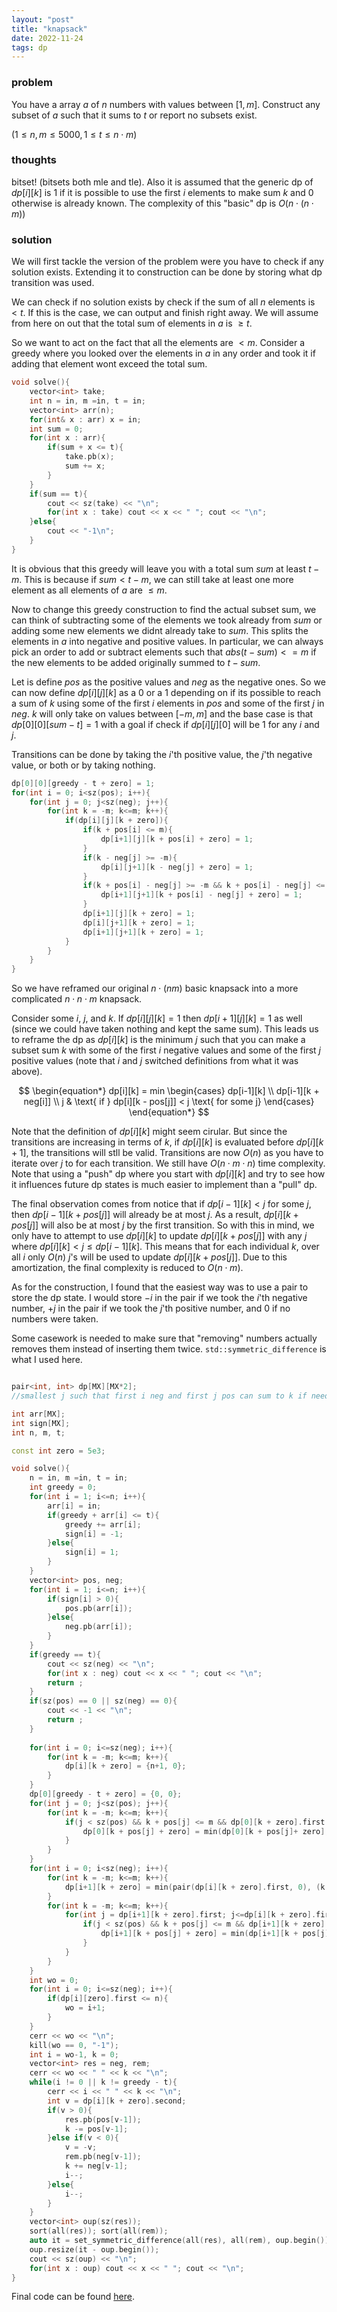 ```yaml
---
layout: "post"
title: "knapsack"
date: 2022-11-24
tags: dp
---
```



### problem

You have a array $a$ of $n$ numbers with values between $[1, m]$. Construct any subset of $a$ such that it sums to $t$ or report no subsets exist.

$(1 \leq n, m \leq 5000, 1 \leq t \leq n \cdot m)$

### thoughts
bitset! (bitsets both mle and tle). Also it is assumed that the generic dp of $dp[i][k]$ is $1$ if it is possible to use the first $i$ elements to make sum $k$ and $0$ otherwise is already known. The complexity of this "basic" dp is $O(n \cdot (n \cdot m))$

### solution
We will first tackle the version of the problem were you have to check if any solution exists. Extending it to construction can be done by storing what dp transition was used.

We can check if no solution exists by check if the sum of all $n$ elements is $< t$. If this is the case, we can output and finish right away. We will assume from here on out that the total sum of elements in $a$ is $\geq t$.

So we want to act on the fact that all the elements are $< m$. Consider a greedy where you looked over the elements in $a$ in any order and took it if adding that element wont exceed the total sum.

```cpp
void solve(){
    vector<int> take;
    int n = in, m =in, t = in;
    vector<int> arr(n);
    for(int& x : arr) x = in;
    int sum = 0;
    for(int x : arr){
        if(sum + x <= t){
            take.pb(x);
            sum += x;
        }
    }
    if(sum == t){
        cout << sz(take) << "\n";
        for(int x : take) cout << x << " "; cout << "\n";
    }else{
        cout << "-1\n";
    }
}
```

It is obvious that this greedy will leave you with a total sum $sum$ at least $t - m$. This is because if  $sum < t - m$, we can still take at least one more element as all elements of $a$ are $\leq m$.

Now to change this greedy construction to find the actual subset sum, we can think of subtracting some of the elements we took already from $sum$ or adding some new elements we didnt already take to $sum$. This splits the elements in $a$ into negative and positive values. In particular, we can always pick an order to add or subtract elements such that $abs(t - sum) <= m$ if the new elements to be added originally summed to $t - sum$.

Let is define $pos$ as the positive values and $neg$ as the negative ones. So we can now define $dp[i][j][k]$ as a $0$ or a $1$ depending on if its possible to reach a sum of $k$ using some of the first $i$ elements in $pos$ and some of the first $j$ in $neg$. $k$ will only take on values between $[-m, m]$ and the base case is that $dp[0][0][sum - t] = 1$ with a goal if check if $dp[i][j][0]$ will be $1$ for any $i$ and $j$.

Transitions can be done by taking the $i$'th positive value, the $j$'th negative value, or both or by taking nothing.

```cpp
dp[0][0][greedy - t + zero] = 1;
for(int i = 0; i<sz(pos); i++){
    for(int j = 0; j<sz(neg); j++){
	    for(int k = -m; k<=m; k++){
            if(dp[i][j][k + zero]){
                if(k + pos[i] <= m){
                    dp[i+1][j][k + pos[i] + zero] = 1;
                }
                if(k - neg[j] >= -m){
                    dp[i][j+1][k - neg[j] + zero] = 1;   
                }
                if(k + pos[i] - neg[j] >= -m && k + pos[i] - neg[j] <= m){
	                dp[i+1][j+1][k + pos[i] - neg[j] + zero] = 1;
                }
                dp[i+1][j][k + zero] = 1;
                dp[i][j+1][k + zero] = 1;
                dp[i+1][j+1][k + zero] = 1;
            }
        }
    }
}
```

So we have reframed our original $n \cdot (nm)$ basic knapsack into a more complicated $n \cdot n \cdot m$ knapsack.

Consider some $i$, $j$, and $k$. If $dp[i][j][k] = 1$ then $dp[i+1][j][k] = 1$ as well (since we could have taken nothing and kept the same sum). This leads us to reframe the dp as $dp[i][k]$ is the minimum $j$ such that you can make a subset sum $k$ with some of the first $i$ negative values and some of the first $j$ positive values (note that $i$ and $j$ switched definitions from what it was above). 

$$
\begin{equation*}
	dp[i][k] = min
	\begin{cases}
		dp[i-1][k] \\
		dp[i-1][k + neg[i]] \\
		j  & \text{ if } dp[i][k - pos[j]] < j \text{ for some j}
	\end{cases}
\end{equation*}
$$

Note that the definition of $dp[i][k]$ might seem cirular. But since the transitions are increasing in terms of $k$, if $dp[i][k]$ is evaluated before $dp[i][k+1]$, the transitions will stll be valid. Transitions are now $O(n)$ as you have to iterate over $j$ to for each transition. We still have $O(n \cdot m \cdot n)$ time complexity. Note that using a "push" dp where you start with $dp[i][k]$ and try to see how it influences future dp states is much easier to implement than a "pull" dp.

The final observation comes from notice that if $dp[i-1][k] < j$ for some $j$, then $dp[i-1][k + pos[j]]$ will already be at most $j$. As a result, $dp[i][k + pos[j]]$ will also be at most $j$ by the first transition. So with this in mind, we only have to attempt to use $dp[i][k]$ to update $dp[i][k + pos[j]]$ with any $j$ where $dp[i][k] < j \leq dp[i-1][k]$. This means that for each individual $k$, over all $i$ only $O(n)$ $j$'s will be used to update $dp[i][k + pos[j]]$. Due to this amortization, the final complexity is reduced to $O(n \cdot m)$.

As for the construction, I found that the easiest way was to use a pair to store the dp state. I would store $-i$ in the pair if we took the $i$'th negative number, $+j$ in the pair if we took the $j$'th positive number, and $0$ if no numbers were taken. 

Some casework is needed to make sure that "removing" numbers actually removes them instead of inserting them twice. `std::symmetric_difference` is what I used here.

```cpp

pair<int, int> dp[MX][MX*2];
//smallest j such that first i neg and first j pos can sum to k if needed

int arr[MX];
int sign[MX];
int n, m, t;

const int zero = 5e3;

void solve(){
    n = in, m =in, t = in;
    int greedy = 0;
    for(int i = 1; i<=n; i++){
        arr[i] = in;
        if(greedy + arr[i] <= t){
            greedy += arr[i];
            sign[i] = -1;
        }else{
            sign[i] = 1;
        }
    }
    vector<int> pos, neg;
    for(int i = 1; i<=n; i++){
        if(sign[i] > 0){
            pos.pb(arr[i]);
        }else{
            neg.pb(arr[i]);
        }
    }
    if(greedy == t){
        cout << sz(neg) << "\n";
        for(int x : neg) cout << x << " "; cout << "\n";
        return ;
    }
    if(sz(pos) == 0 || sz(neg) == 0){
        cout << -1 << "\n";
        return ;
    }
    
    for(int i = 0; i<=sz(neg); i++){
        for(int k = -m; k<=m; k++){
            dp[i][k + zero] = {n+1, 0};
        }
    }
    dp[0][greedy - t + zero] = {0, 0};
    for(int j = 0; j<sz(pos); j++){
        for(int k = -m; k<=m; k++){
            if(j < sz(pos) && k + pos[j] <= m && dp[0][k + zero].first <= j){
                dp[0][k + pos[j] + zero] = min(dp[0][k + pos[j]+ zero], {j+1, j+1});
            }
        }
    }
    for(int i = 0; i<sz(neg); i++){
        for(int k = -m; k<=m; k++){
            dp[i+1][k + zero] = min(pair(dp[i][k + zero].first, 0), (k + neg[i] <= m ? pair(dp[i][k + neg[i] + zero].first, -(i+1)) : pair((n+1), 0)));
        }
        for(int k = -m; k<=m; k++){
            for(int j = dp[i+1][k + zero].first; j<=dp[i][k + zero].first; j++){
                if(j < sz(pos) && k + pos[j] <= m && dp[i+1][k + zero].first <= j){
                    dp[i+1][k + pos[j] + zero] = min(dp[i+1][k + pos[j] + zero], {j+1, j+1});
                }
            }
        }
    }
    int wo = 0;
    for(int i = 0; i<=sz(neg); i++){
        if(dp[i][zero].first <= n){
            wo = i+1;
        }
    }
    cerr << wo << "\n";
    kill(wo == 0, "-1");
    int i = wo-1, k = 0;
    vector<int> res = neg, rem;
    cerr << wo << " " << k << "\n";
    while(i != 0 || k != greedy - t){
        cerr << i << " " << k << "\n";
        int v = dp[i][k + zero].second;
        if(v > 0){
            res.pb(pos[v-1]);
            k -= pos[v-1];
        }else if(v < 0){
            v = -v;
            rem.pb(neg[v-1]);
            k += neg[v-1];
            i--;
        }else{
            i--;
        }
    }
    vector<int> oup(sz(res));
    sort(all(res)); sort(all(rem));
    auto it = set_symmetric_difference(all(res), all(rem), oup.begin());
    oup.resize(it - oup.begin());
    cout << sz(oup) << "\n";
    for(int x : oup) cout << x << " "; cout << "\n";     
}
```

Final code can be found [here](https://pastebin.com/gzPWVMST).

